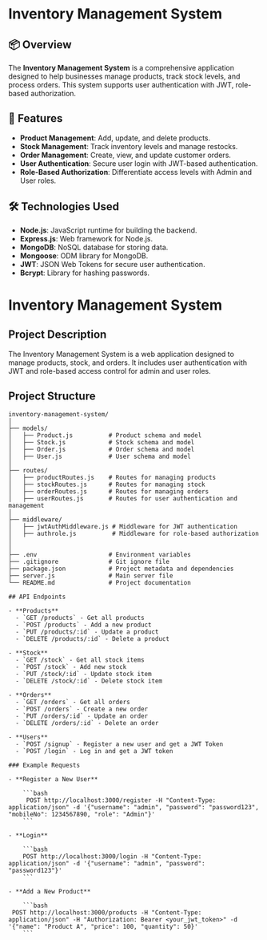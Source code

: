 # Inventory Management System

## 📦 Overview

The **Inventory Management System** is a comprehensive application designed to help businesses manage products, track stock levels, and process orders. This system supports user authentication with JWT, role-based authorization.
## 🚀 Features

- **Product Management**: Add, update, and delete products.
- **Stock Management**: Track inventory levels and manage restocks.
- **Order Management**: Create, view, and update customer orders.
- **User Authentication**: Secure user login with JWT-based authentication.
- **Role-Based Authorization**: Differentiate access levels with Admin and User roles.


## 🛠️ Technologies Used

- **Node.js**: JavaScript runtime for building the backend.
- **Express.js**: Web framework for Node.js.
- **MongoDB**: NoSQL database for storing data.
- **Mongoose**: ODM library for MongoDB.
- **JWT**: JSON Web Tokens for secure user authentication.
- **Bcrypt**: Library for hashing passwords.

# Inventory Management System

## Project Description

The Inventory Management System is a web application designed to manage products, stock, and orders. It includes user authentication with JWT and role-based access control for admin and user roles.

## Project Structure

```plaintext
inventory-management-system/
│
├── models/
│   ├── Product.js          # Product schema and model
│   ├── Stock.js            # Stock schema and model
│   ├── Order.js            # Order schema and model
│   ├── User.js             # User schema and model
│
├── routes/
│   ├── productRoutes.js    # Routes for managing products
│   ├── stockRoutes.js      # Routes for managing stock
│   ├── orderRoutes.js      # Routes for managing orders
│   ├── userRoutes.js       # Routes for user authentication and management
│
├── middleware/
│   ├── jwtAuthMiddleware.js # Middleware for JWT authentication
│   ├── authrole.js          # Middleware for role-based authorization
│
│
├── .env                    # Environment variables
├── .gitignore              # Git ignore file
├── package.json            # Project metadata and dependencies
├── server.js               # Main server file
└── README.md               # Project documentation

## API Endpoints

- **Products**
  - `GET /products` - Get all products
  - `POST /products` - Add a new product
  - `PUT /products/:id` - Update a product
  - `DELETE /products/:id` - Delete a product

- **Stock**
  - `GET /stock` - Get all stock items
  - `POST /stock` - Add new stock
  - `PUT /stock/:id` - Update stock item
  - `DELETE /stock/:id` - Delete stock item

- **Orders**
  - `GET /orders` - Get all orders
  - `POST /orders` - Create a new order
  - `PUT /orders/:id` - Update an order
  - `DELETE /orders/:id` - Delete an order

- **Users**
  - `POST /signup` - Register a new user and get a JWT Token
  - `POST /login` - Log in and get a JWT token

### Example Requests

- **Register a New User**

    ```bash
     POST http://localhost:3000/register -H "Content-Type: application/json" -d '{"username": "admin", "password": "password123", "mobileNo": 1234567890, "role": "Admin"}'
    ```

- **Login**

    ```bash
    POST http://localhost:3000/login -H "Content-Type: application/json" -d '{"username": "admin", "password": "password123"}'
    ```

- **Add a New Product**

    ```bash
 POST http://localhost:3000/products -H "Content-Type: application/json" -H "Authorization: Bearer <your_jwt_token>" -d '{"name": "Product A", "price": 100, "quantity": 50}'
    ```


